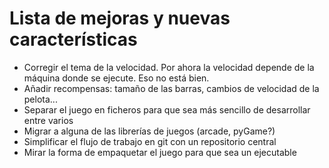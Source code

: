 # Lista de mejoras y nuevas características
- Corregir el tema de la velocidad. Por ahora la velocidad depende de la máquina donde se ejecute. Eso no está bien.
- Añadir recompensas: tamaño de las barras, cambios de velocidad de la pelota...
- Separar el juego en ficheros para que sea más sencillo de desarrollar entre varios
- Migrar a alguna de las librerías de juegos (arcade, pyGame?)
- Simplificar el flujo de trabajo en git con un repositorio central
- Mirar la forma de empaquetar el juego para que sea un ejecutable
